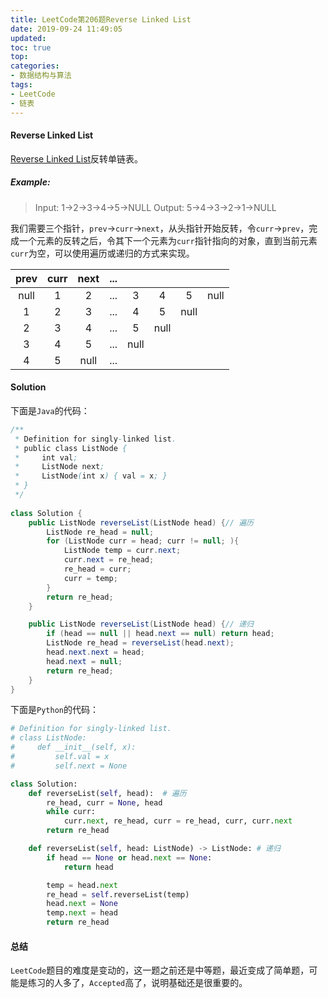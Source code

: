 ```yaml
---
title: LeetCode第206题Reverse Linked List
date: 2019-09-24 11:49:05
updated: 
toc: true
top: 
categories: 
- 数据结构与算法
tags:
- LeetCode
- 链表
---
```

<!-- more -->
#### Reverse Linked List
[Reverse Linked List](https://leetcode.com/problems/reverse-linked-list/)反转单链表。

##### Example:

>Input: 1->2->3->4->5->NULL
>Output: 5->4->3->2->1->NULL

我们需要三个指针，`prev`->`curr`->`next`，从头指针开始反转，令`curr`->`prev`，完成一个元素的反转之后，令其下一个元素为`curr`指针指向的对象，直到当前元素`curr`为空，可以使用遍历或递归的方式来实现。

|prev|curr|next|...| | | | |
|:----:|:-:|:-:|:---:|:-:|:-:|:-:|:-:|
|null|1|2|...|3|4|5|null|
|1|2|3|...|4|5|null|
|2|3|4|...|5|null|
|3|4|5|...|null|
|4|5|null|...|

#### Solution

下面是`Java`的代码：

```Java
/**
 * Definition for singly-linked list.
 * public class ListNode {
 *     int val;
 *     ListNode next;
 *     ListNode(int x) { val = x; }
 * }
 */
 
class Solution {
    public ListNode reverseList(ListNode head) {// 遍历
        ListNode re_head = null;
        for (ListNode curr = head; curr != null; ){
            ListNode temp = curr.next;
            curr.next = re_head;
            re_head = curr;
            curr = temp;
        }
        return re_head;
    }

    public ListNode reverseList(ListNode head) {// 递归
        if (head == null || head.next == null) return head;
        ListNode re_head = reverseList(head.next);
        head.next.next = head;
        head.next = null;
        return re_head;
    }
}
```

下面是`Python`的代码：

```Python
# Definition for singly-linked list.
# class ListNode:
#     def __init__(self, x):
#         self.val = x
#         self.next = None

class Solution:
    def reverseList(self, head):  # 遍历
        re_head, curr = None, head
        while curr:
            curr.next, re_head, curr = re_head, curr, curr.next
        return re_head

    def reverseList(self, head: ListNode) -> ListNode: # 递归
        if head == None or head.next == None:
            return head

        temp = head.next
        re_head = self.reverseList(temp)
        head.next = None
        temp.next = head
        return re_head
```

#### 总结

`LeetCode`题目的难度是变动的，这一题之前还是中等题，最近变成了简单题，可能是练习的人多了，`Accepted`高了，说明基础还是很重要的。